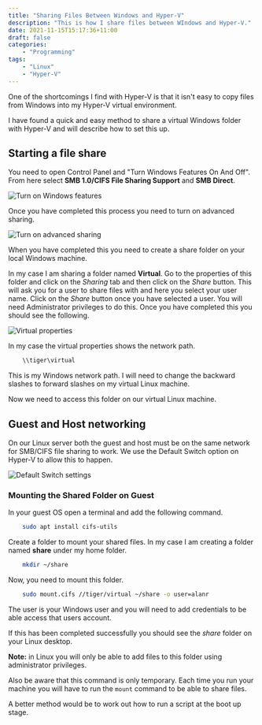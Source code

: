 ```yaml
---
title: "Sharing Files Between Windows and Hyper-V"
description: "This is how I share files between WIndows and Hyper-V."
date: 2021-11-15T15:17:36+11:00
draft: false
categories: 
    - "Programming"
tags: 
    - "Linux"
    - "Hyper-V"
---
```


One of the shortcomings I find with Hyper-V is that it isn't easy to copy files from Windows into my Hyper-V virtual environment.

I have found a quick and easy method to share a virtual Windows folder with Hyper-V and will describe how to set this up.

## Starting a file share

You need to open Control Panel and "Turn Windows Features On And Off". From here select **SMB 1.0/CIFS File Sharing Support** and **SMB Direct**.

![Turn on Windows features](/images/windows-features.jpg "Turn on Windows features")

Once you have completed this process you need to turn on advanced sharing.

![Turn on advanced sharing](/images/advanced-sharing.jpg "Turn on advanced sharing")

When you have completed this you need to create a share folder on your local Windows machine.

In my case I am sharing a folder named **Virtual**. Go to the properties of this folder and click on the *Sharing* tab and then click on the *Share* button. This will ask you for a user to share files with and here you select your user name. Click on the *Share* button once you have selected a user. You will need Administrator privileges to do this. Once you have completed this you should see the following.

![Virtual properties](/images/virtual-properties.jpg "Virtual properties")

In my case the virtual properties shows the network path.

```bash
    \\tiger\virtual
```

This is my Windows network path. I will need to change the backward slashes to forward slashes on my virtual Linux machine.

Now we need to access this folder on our virtual Linux machine.

## Guest and Host networking

On our Linux server both the guest and host must be on the same network for SMB/CIFS file sharing to work. We use the Default Switch option on Hyper-V to allow this to happen.

![Default Switch settings](/images/default-switch.jpg "Default Switch settings")

### Mounting the Shared Folder on Guest

In your guest OS open a terminal and add the following command.

```bash
    sudo apt install cifs-utils
```

Create a folder to mount your shared files. In my case I am creating a folder named **share** under my home folder.

```bash
    mkdir ~/share
```

Now, you need to mount this folder.

```bash
    sudo mount.cifs //tiger/virtual ~/share -o user=alanr
```

The user is your Windows user and you will need to add credentials to be able access that users account.

If this has been completed successfully you should see the *share* folder on your Linux desktop.

**Note:** in Linux you will only be able to add files to this folder using administrator privileges.

Also be aware that this command is only temporary. Each time you run your machine you will have to run the ``mount`` command to be able to share files.

A better method would be to work out how to run a script at the boot up stage.
